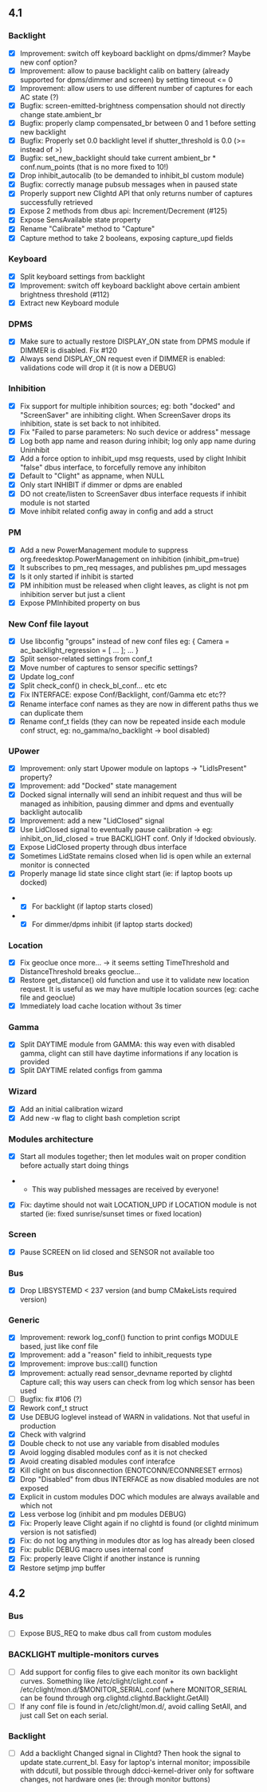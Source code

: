 ## 4.1

### Backlight
- [x] Improvement: switch off keyboard backlight on dpms/dimmer? Maybe new conf option?
- [x] Improvement: allow to pause backlight calib on battery (already supported for dpms/dimmer and screen) by setting timeout <= 0
- [x] Improvement: allow users to use different number of captures for each AC state (?)
- [x] Bugfix: screen-emitted-brightness compensation should not directly change state.ambient_br
- [x] Bugfix: properly clamp compensated_br between 0 and 1 before setting new backlight
- [x] Bugfix: Properly set 0.0 backlight level if shutter_threshold is 0.0 (>= instead of >)
- [x] Bugfix: set_new_backlight should take current ambient_br * conf.num_points (that is no more fixed to 10!)
- [x] Drop inhibit_autocalib (to be demanded to inhibit_bl custom module)
- [x] Bugfix: correctly manage pubsub messages when in paused state
- [x] Properly support new Clightd API that only returns number of captures successfully retrieved
- [x] Expose 2 methods from dbus api: Increment/Decrement (#125)
- [x] Expose SensAvailable state property
- [x] Rename "Calibrate" method to "Capture"
- [x] Capture method to take 2 booleans, exposing capture_upd fields

### Keyboard
- [x] Split keyboard settings from backlight
- [x] Improvement: switch off keyboard backlight above certain ambient brightness threshold (#112)
- [x] Extract new Keyboard module

### DPMS
- [x] Make sure to actually restore DISPLAY_ON state from DPMS module if DIMMER is disabled. Fix #120
- [x] Always send DISPLAY_ON request even if DIMMER is enabled: validations code will drop it (it is now a DEBUG)

### Inhibition
- [x] Fix support for multiple inhibition sources; eg: both "docked" and "ScreenSaver" are inhibiting clight. When ScreenSaver drops its inhibition, state is set back to not inhibited.
- [x] Fix "Failed to parse parameters: No such device or address" message
- [x] Log both app name and reason during inhibit; log only app name during Uninhibit
- [x] Add a force option to inhibit_upd msg requests, used by clight Inhibit "false" dbus interface, to forcefully remove any inhibiton
- [x] Default to "Clight" as appname, when NULL
- [x] Only start INHIBIT if dimmer or dpms are enabled
- [x] DO not create/listen to ScreenSaver dbus interface requests if inhibit module is not started
- [x] Move inhibit related config away in config and add a struct

### PM
- [x] Add a new PowerManagement module to suppress org.freedesktop.PowerManagement on inhibition (inhibit_pm=true)
- [x] It subscribes to pm_req messages, and publishes pm_upd messages
- [x] Is it only started if inhibit is started
- [x] PM inhibition must be released when clight leaves, as clight is not pm inhibition server but just a client
- [x] Expose PMInhibited property on bus

### New Conf file layout
- [x] Use libconfig "groups" instead of new conf files eg: { Camera = ac_backlight_regression = [ ... ]; ... }
- [x] Split sensor-related settings from conf_t
- [x] Move number of captures to sensor specific settings?
- [x] Update log_conf
- [x] Split check_conf() in check_bl_conf... etc etc
- [x] Fix INTERFACE: expose Conf/Backlight, conf/Gamma etc etc??
- [x] Rename interface conf names as they are now in different paths thus we can duplicate them
- [x] Rename conf_t fields (they can now be repeated inside each module conf struct, eg: no_gamma/no_backlight -> bool disabled)

### UPower
- [x] Improvement: only start Upower module on laptops -> "LidIsPresent" property?
- [x] Improvement: add "Docked" state management
- [x] Docked signal internally will send an inhibit request and thus will be managed as inhibition, pausing dimmer and dpms and eventually backlight autocalib
- [x] Improvement: add a new "LidClosed" signal 
- [x] Use LidClosed signal to eventually pause calibration -> eg: inhibit_on_lid_closed = true BACKLIGHT conf. Only if !docked obviously. 
- [x] Expose LidClosed property through dbus interface
- [x] Sometimes LidState remains closed when lid is open while an external monitor is connected
- [x] Properly manage lid state since clight start (ie: if laptop boots up docked)
- - [x] For backlight (if laptop starts closed)
- - [x] For dimmer/dpms inhibit (if laptop starts docked)

### Location
- [x] Fix geoclue once more... -> it seems setting TimeThreshold and DistanceThreshold breaks geoclue...
- [x] Restore get_distance() old function and use it to validate new location request. It is useful as we may have multiple location sources (eg: cache file and geoclue)
- [x] Immediately load cache location without 3s timer

### Gamma
- [x] Split DAYTIME module from GAMMA: this way even with disabled gamma, clight can still have daytime informations if any location is provided
- [x] Split DAYTIME related configs from gamma

### Wizard
- [x] Add an initial calibration wizard
- [x] Add new -w flag to clight bash completion script

### Modules architecture
- [x] Start all modules together; then let modules wait on proper condition before actually start doing things
- - This way published messages are received by everyone!
- [x] Fix: daytime should not wait LOCATION_UPD if LOCATION module is not started (ie: fixed sunrise/sunset times or fixed location)

### Screen
- [x] Pause SCREEN on lid closed and SENSOR not available too

### Bus
- [x] Drop LIBSYSTEMD < 237 version (and bump CMakeLists required version)

### Generic
- [x] Improvement: rework log_conf() function to print configs MODULE based, just like conf file
- [x] Improvement: add a "reason" field to inhibit_requests type
- [x] Improvement: improve bus::call() function
- [x] Improvement: actually read sensor_devname reported by clightd Capture call; this way users can check from log which sensor has been used
- [ ] Bugfix: fix #106 (?)
- [x] Rework conf_t struct
- [x] Use DEBUG loglevel instead of WARN in validations. Not that useful in production
- [x] Check with valgrind
- [x] Double check to not use any variable from disabled modules
- [x] Avoid logging disabled modules conf as it is not checked
- [x] Avoid creating disabled modules conf interafce
- [x] Kill clight on bus disconnection (ENOTCONN/ECONNRESET errnos)
- [x] Drop "Disabled" from dbus INTERFACE as now disabled modules are not exposed
- [x] Explicit in custom modules DOC which modules are always available and which not
- [x] Less verbose log (inhibit and pm modules DEBUG)
- [x] Fix: Properly leave Clight again if no clightd is found (or clightd minimum version is not satisfied)
- [x] Fix: do not log anything in modules dtor as log has already been closed
- [x] Fix: public DEBUG macro uses internal conf
- [x] Fix: properly leave Clight if another instance is running
- [x] Restore setjmp jmp buffer

## 4.2

### Bus
- [ ] Expose BUS_REQ to make dbus call from custom modules

### BACKLIGHT multiple-monitors curves
- [ ] Add support for config files to give each monitor its own backlight curves. Something like /etc/clight/clight.conf + /etc/clight/mon.d/$MONITOR_SERIAL.conf (where MONITOR_SERIAL can be found through org.clightd.clightd.Backlight.GetAll)
- [ ] If any conf file is found in /etc/clight/mon.d/, avoid calling SetAll, and just call Set on each serial.

### Backlight
- [ ] Add a backlight Changed signal in Clightd? Then hook the signal to update state.current_bl. Easy for laptop's internal monitor; impossibile with ddcutil, but possible through ddcci-kernel-driver only for software changes, not hardware ones (ie: through monitor buttons)

